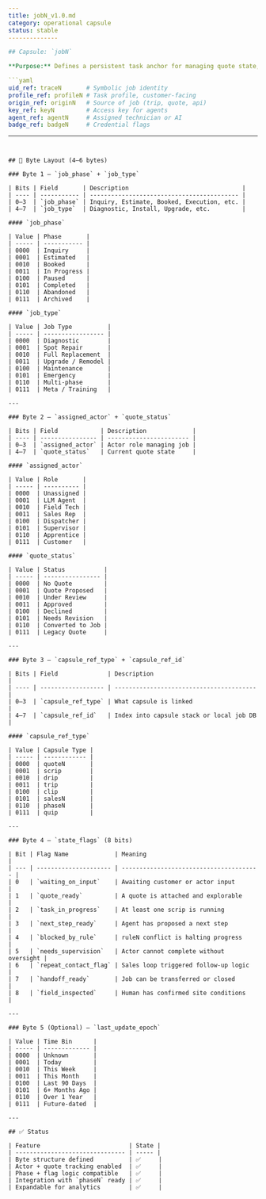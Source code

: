 ```yaml
---
title: jobN_v1.0.md
category: operational capsule
status: stable
--------------

## Capsule: `jobN`

**Purpose:** Defines a persistent task anchor for managing quote state, actor assignment, capsule references, and real-time progression flags.

```yaml
uid_ref: traceN       # Symbolic job identity
profile_ref: profileN # Task profile, customer-facing
origin_ref: originN   # Source of job (trip, quote, api)
key_ref: keyN         # Access key for agents
agent_ref: agentN     # Assigned technician or AI
badge_ref: badgeN     # Credential flags
```

---
```


## 🔹 Byte Layout (4–6 bytes)

### Byte 1 — `job_phase` + `job_type`

| Bits | Field       | Description                                |
| ---- | ----------- | ------------------------------------------ |
| 0–3  | `job_phase` | Inquiry, Estimate, Booked, Execution, etc. |
| 4–7  | `job_type`  | Diagnostic, Install, Upgrade, etc.         |

#### `job_phase`

| Value | Phase       |
| ----- | ----------- |
| 0000  | Inquiry     |
| 0001  | Estimated   |
| 0010  | Booked      |
| 0011  | In Progress |
| 0100  | Paused      |
| 0101  | Completed   |
| 0110  | Abandoned   |
| 0111  | Archived    |

#### `job_type`

| Value | Job Type          |
| ----- | ----------------- |
| 0000  | Diagnostic        |
| 0001  | Spot Repair       |
| 0010  | Full Replacement  |
| 0011  | Upgrade / Remodel |
| 0100  | Maintenance       |
| 0101  | Emergency         |
| 0110  | Multi-phase       |
| 0111  | Meta / Training   |

---

### Byte 2 — `assigned_actor` + `quote_status`

| Bits | Field            | Description             |
| ---- | ---------------- | ----------------------- |
| 0–3  | `assigned_actor` | Actor role managing job |
| 4–7  | `quote_status`   | Current quote state     |

#### `assigned_actor`

| Value | Role       |
| ----- | ---------- |
| 0000  | Unassigned |
| 0001  | LLM Agent  |
| 0010  | Field Tech |
| 0011  | Sales Rep  |
| 0100  | Dispatcher |
| 0101  | Supervisor |
| 0110  | Apprentice |
| 0111  | Customer   |

#### `quote_status`

| Value | Status           |
| ----- | ---------------- |
| 0000  | No Quote         |
| 0001  | Quote Proposed   |
| 0010  | Under Review     |
| 0011  | Approved         |
| 0100  | Declined         |
| 0101  | Needs Revision   |
| 0110  | Converted to Job |
| 0111  | Legacy Quote     |

---

### Byte 3 — `capsule_ref_type` + `capsule_ref_id`

| Bits | Field              | Description                              |
| ---- | ------------------ | ---------------------------------------- |
| 0–3  | `capsule_ref_type` | What capsule is linked                   |
| 4–7  | `capsule_ref_id`   | Index into capsule stack or local job DB |

#### `capsule_ref_type`

| Value | Capsule Type |
| ----- | ------------ |
| 0000  | quoteN       |
| 0001  | scrip        |
| 0010  | drip         |
| 0011  | trip         |
| 0100  | clip         |
| 0101  | salesN       |
| 0110  | phaseN       |
| 0111  | quip         |

---

### Byte 4 — `state_flags` (8 bits)

| Bit | Flag Name             | Meaning                                 |
| --- | --------------------- | --------------------------------------- |
| 0   | `waiting_on_input`    | Awaiting customer or actor input        |
| 1   | `quote_ready`         | A quote is attached and explorable      |
| 2   | `task_in_progress`    | At least one scrip is running           |
| 3   | `next_step_ready`     | Agent has proposed a next step          |
| 4   | `blocked_by_rule`     | ruleN conflict is halting progress      |
| 5   | `needs_supervision`   | Actor cannot complete without oversight |
| 6   | `repeat_contact_flag` | Sales loop triggered follow-up logic    |
| 7   | `handoff_ready`       | Job can be transferred or closed        |
| 8   | `field_inspected`     | Human has confirmed site conditions     |

---

### Byte 5 (Optional) — `last_update_epoch`

| Value | Time Bin      |
| ----- | ------------- |
| 0000  | Unknown       |
| 0001  | Today         |
| 0010  | This Week     |
| 0011  | This Month    |
| 0100  | Last 90 Days  |
| 0101  | 6+ Months Ago |
| 0110  | Over 1 Year   |
| 0111  | Future-dated  |

---

## ✅ Status

| Feature                         | State |
| ------------------------------- | ----- |
| Byte structure defined          | ✅     |
| Actor + quote tracking enabled  | ✅     |
| Phase + flag logic compatible   | ✅     |
| Integration with `phaseN` ready | ✅     |
| Expandable for analytics        | ✅     |